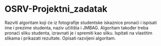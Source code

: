 # OSRV-Projektni_zadatak


Razviti algoritam koji će iz fotografije studentske iskaznice pronaći i ispisati ime i prezime studenta, naziv učilišta i JMBAG. Algoritam također treba pronaći sliku studenta, izravnati je i spremiti kao sliku. Ispitati na vlastitim slikama i prikazati rezultate. Opisati razvijeni algoritam.

